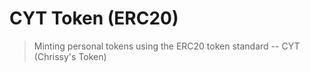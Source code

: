 # CYT Token (ERC20)
> Minting personal tokens using the ERC20 token standard -- CYT (Chrissy's Token)
